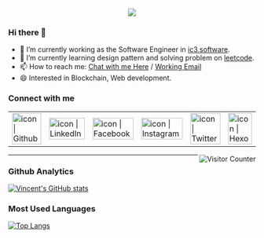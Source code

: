 <h1 align="center">
  <a href="https://git.io/typing-svg">
    <img src="https://readme-typing-svg.herokuapp.com?color=50A1FF&center=true&vCenter=true&lines=Hello%2C+Visitor!+%F0%9F%92%96;I'm+Ting-Hsuan%20(Vincent)+Wang.+%F0%9F%98%80">
  </a>
</h1>

### Hi there 👋
- 🔭 I’m currently working as the Software Engineer in [ic3.software](https://ic3.software/).
- 🌱 I’m currently learning design pattern and solving problem on [leetcode](https://leetcode.com/TingSyuanWang/).
- 📫 How to reach me: <a href="mailto:vincent@fishboneapps.com">Chat with me Here</a> / <a href="mailto:vincent@fishboneapps.com">Working Email</a>
- 😄 Interested in Blockchain, Web development.


### Connect with me

<table>
<tbody>
<tr>
  <td><a href="https://github.com/TingSyuanWang/"><img align="left" src="https://user-images.githubusercontent.com/8935531/161361217-c7dd130c-0eae-46b0-9652-42787925d8a0.gif" alt="icon | Github" width="100%" /></a></td>
  <td><a href="https://www.linkedin.com/in/twang443/"><img align="left" src="https://user-images.githubusercontent.com/8935531/161361105-247123fe-99da-4822-bd22-c659def68552.gif" alt="icon | LinkedIn" width="100%" /></a></td>
  <td>
    <a href="https://www.facebook.com/twang443/"><img align="left" src="https://user-images.githubusercontent.com/8935531/161361100-1fe2b952-4a79-48ec-8646-58f1f4f9738c.gif" alt="icon | Facebook" width="100%"/></a>
  </td>
  <td>
    <a href="https://www.instagram.com/twang443/"><img align="left" src="https://user-images.githubusercontent.com/8935531/161361084-a010cae7-5b98-4d09-a189-03862dc6e86e.gif" alt="icon | Instagram" width="100%"/></a>
  </td>
  <td>
    <a href="https://twitter.com/twang443"><img align="left" src="https://user-images.githubusercontent.com/8935531/161361040-8733e89d-61cd-40c5-b5f1-b02c75896e99.gif" alt="icon | Twitter" width="100%"/></a>
  </td>
  <td>
    <a href="https://vincent.fishboneapps.com/"><img align="left" src="https://user-images.githubusercontent.com/8935531/169591321-246d43fc-c4d4-4d79-b10a-bc9c34f4c985.gif" alt="icon | Hexo" width="100%"/></a>
  </td>
  </tr>
  </tbody>
</table>

<img align="right" alt="Visitor Counter" src="https://komarev.com/ghpvc/?username=TingSyuanWang&style=flat-square&&label=Profile+Views&color=50A1FF">

---

### Github Analytics
[![Vincent's GitHub stats](https://github-readme-stats.vercel.app/api?username=TingSyuanWang&show_icons=true&count_private=true&include_all_commits=true)](https://github-readme-stats.vercel.app/api?username=TingSyuanWang&show_icons=true&count_private=true&include_all_commits=true)<br>

### Most Used Languages
[![Top Langs](https://github-readme-stats.vercel.app/api/top-langs/?username=TingSyuanWang&layout=compact&langs_count=10)](https://github-readme-stats.vercel.app/api/top-langs/?username=TingSyuanWang&layout=compact&langs_count=10)
